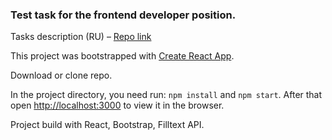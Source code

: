 
### Test task for the frontend developer position.

Tasks description (RU) – [Repo link](https://github.com/fugr-ru/frontend-javascript-test)

This project was bootstrapped with [Create React App](https://github.com/facebook/create-react-app).

Download or clone repo.

In the project directory, you need run:
`npm install` and `npm start`.
After that open [http://localhost:3000](http://localhost:3000) to view it in the browser.

Project build with React, Bootstrap, Filltext API.





